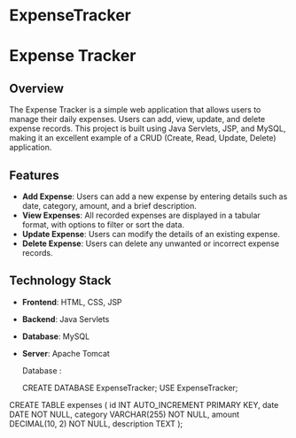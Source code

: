 # ExpenseTracker

# Expense Tracker

## Overview

The Expense Tracker is a simple web application that allows users to manage their daily expenses. Users can add, view, update, and delete expense records. This project is built using Java Servlets, JSP, and MySQL, making it an excellent example of a CRUD (Create, Read, Update, Delete) application.

## Features

- **Add Expense**: Users can add a new expense by entering details such as date, category, amount, and a brief description.
- **View Expenses**: All recorded expenses are displayed in a tabular format, with options to filter or sort the data.
- **Update Expense**: Users can modify the details of an existing expense.
- **Delete Expense**: Users can delete any unwanted or incorrect expense records.

## Technology Stack

- **Frontend**: HTML, CSS, JSP
- **Backend**: Java Servlets
- **Database**: MySQL
- **Server**: Apache Tomcat
    
    
    Database : 
    
    CREATE DATABASE ExpenseTracker;
USE ExpenseTracker;

CREATE TABLE expenses (
    id INT AUTO_INCREMENT PRIMARY KEY,
    date DATE NOT NULL,
    category VARCHAR(255) NOT NULL,
    amount DECIMAL(10, 2) NOT NULL,
    description TEXT
);
    
